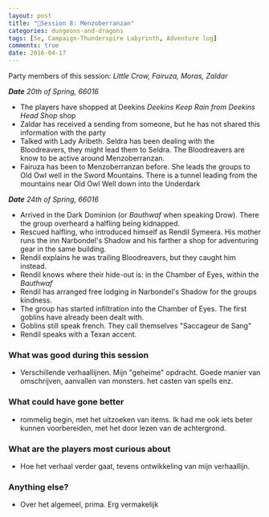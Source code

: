 ```yaml
---
layout: post
title: "🐲Session 8: Menzoberranzan"
categories: dungeons-and-dragons
tags: [5e, Campaign-Thunderspire Labyrinth, Adventure log]
comments: true
date: 2016-04-17
---
```


Party members of this session: _Little Crow, Fairuza, Moras, Zaldar_

_**Date** 20th of Spring, 66016_

- The players have shopped at Deekins _Deekins Keep Rain from Deekins Head Shop_ shop
- Zaldar has received a sending from someone, but he has not shared this information with the party
- Talked with Lady Aribeth. Seldra has been dealing with the Bloodreavers, they might lead them to Seldra. The Bloodreavers are know to be active around Menzoberranzan.
- Fairuza has been to Menzoberranzan before. She leads the groups to Old Owl well in the Sword Mountains. There is a tunnel leading from the mountains near Old Owl Well down into the Underdark

_**Date** 24th of Spring, 66016_

- Arrived in the Dark Dominion (or _Bauthwaf_ when speaking Drow). There the group overheard a halfling being kidnapped.
- Rescued halfling, who introduced himself as Rendil Symeera. His mother runs the inn Narbondel's Shadow and his farther a shop for adventuring gear in the same building.
- Rendil explains he was trailing Bloodreavers, but they caught him instead.
- Rendil knows where their hide-out is: in the Chamber of Eyes, within the _Bauthwaf_
- Rendil has arranged free lodging in Narbondel's Shadow for the groups kindness.
- The group has started infiltration into the Chamber of Eyes. The first goblins have already been dealt with.
- Goblins still speak french. They call themselves "Saccageur de Sang"
- Rendil speaks with a Texan accent.

### What was good during this session

- Verschillende verhaallijnen. Mijn "geheime" opdracht. Goede manier van omschrijven, aanvallen van monsters. het casten van spells enz.

### What could have gone better

- rommelig begin, met het uitzoeken van items.  Ik had me ook iets beter kunnen voorbereiden, met het door lezen van de achtergrond.

### What are the players most curious about

- Hoe het verhaal verder gaat, tevens ontwikkeling van mijn verhaallijn.

### Anything else?

- Over het algemeel, prima. Erg vermakelijk
